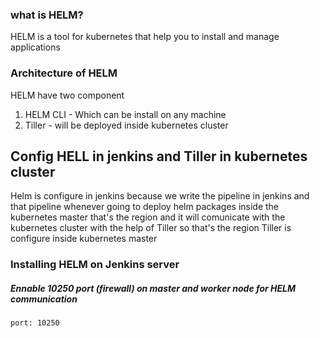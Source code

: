 ### what is HELM?

HELM is a tool for kubernetes that help you to install and manage applications

### Architecture of HELM

HELM have two component 
1) HELM CLI - Which can be install on any machine
2) Tiller - will be deployed inside kubernetes cluster

## Config HELL in jenkins and Tiller in kubernetes cluster
Helm is configure in jenkins because we write the pipeline in jenkins and that pipeline whenever going to deploy helm packages inside the kubernetes master that's the region and it will comunicate with the kubernetes cluster with the help of Tiller so that's the region Tiller is configure inside kubernetes master  

### Installing HELM on Jenkins server

##### Ennable 10250 port (firewall) on master and worker node for HELM communication
```
port: 10250
```

